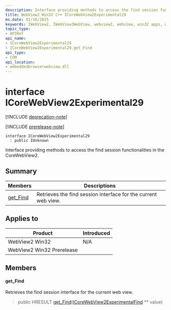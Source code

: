 ```yaml
---
description: Interface providing methods to access the find session functionalities in the CoreWebView2.
title: WebView2 Win32 C++ ICoreWebView2Experimental29
ms.date: 01/16/2025
keywords: IWebView2, IWebView2WebView, webview2, webview, win32 apps, win32, edge, ICoreWebView2, ICoreWebView2Controller, browser control, edge html, ICoreWebView2Experimental29
topic_type: 
- APIRef
api_name:
- ICoreWebView2Experimental29
- ICoreWebView2Experimental29.get_Find
api_type:
- COM
api_location:
- embeddedbrowserwebview.dll
---
```


# interface ICoreWebView2Experimental29

[!INCLUDE [deprecation-note](../includes/deprecation-note.md)]

[!INCLUDE [prerelease-note](../includes/prerelease-note.md)]

```
interface ICoreWebView2Experimental29
  : public IUnknown
```

Interface providing methods to access the find session functionalities in the CoreWebView2.

## Summary

 Members                        | Descriptions
--------------------------------|---------------------------------------------
[get_Find](#get_find) | Retrieves the find session interface for the current web view.

## Applies to

Product                         | Introduced
--------------------------------|---------------------------------------------
WebView2 Win32            |    N/A
WebView2 Win32 Prerelease |    

## Members

#### get_Find

Retrieves the find session interface for the current web view.

> public HRESULT [get_Find](#get_find)([ICoreWebView2ExperimentalFind](icorewebview2experimentalfind.md#icorewebview2experimentalfind) ** value)

